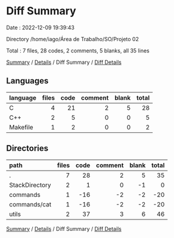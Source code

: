 # Diff Summary

Date : 2022-12-09 19:39:43

Directory /home/iago/Área de Trabalho/SO/Projeto 02

Total : 7 files,  28 codes, 2 comments, 5 blanks, all 35 lines

[Summary](results.md) / [Details](details.md) / Diff Summary / [Diff Details](diff-details.md)

## Languages
| language | files | code | comment | blank | total |
| :--- | ---: | ---: | ---: | ---: | ---: |
| C | 4 | 21 | 2 | 5 | 28 |
| C++ | 2 | 5 | 0 | 0 | 5 |
| Makefile | 1 | 2 | 0 | 0 | 2 |

## Directories
| path | files | code | comment | blank | total |
| :--- | ---: | ---: | ---: | ---: | ---: |
| . | 7 | 28 | 2 | 5 | 35 |
| StackDirectory | 2 | 1 | 0 | -1 | 0 |
| commands | 1 | -16 | -2 | -2 | -20 |
| commands/cat | 1 | -16 | -2 | -2 | -20 |
| utils | 2 | 37 | 3 | 6 | 46 |

[Summary](results.md) / [Details](details.md) / Diff Summary / [Diff Details](diff-details.md)